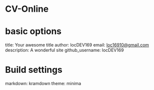 # CV-Online
# basic options
title: Your awesome title
author: locDEV169
email: loc16910@gmail.com
description: A wonderful site
github_username:  locDEV169

# Build settings
markdown: kramdown
theme: minima
